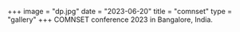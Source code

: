 +++
image = "dp.jpg"
date = "2023-06-20"
title = "comnset"
type = "gallery"
+++
COMNSET conference 2023 in Bangalore, India.
